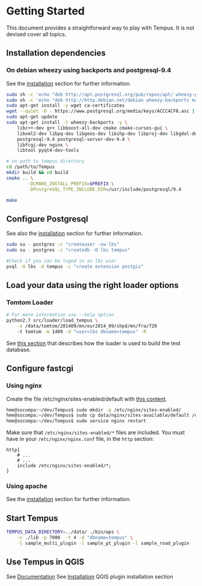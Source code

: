 Getting Started
===============

This document provides a straightforward way to play with Tempus. It is not devised cover all topics.

## Installation dependencies

### On debian wheezy using backports and postgresql-9.4

See the [installation](Installation.md) section for further information.

```bash
sudo sh -c 'echo "deb http://apt.postgresql.org/pub/repos/apt/ wheezy-pgdg main" > /etc/apt/sources.list.d/pgdg.list'
sudo sh -c 'echo "deb http://http.debian.net/debian wheezy-backports main" > /etc/apt/sources.list.d/backports.list'
sudo apt-get install -y wget ca-certificates
wget --quiet -O - https://www.postgresql.org/media/keys/ACCC4CF8.asc | sudo apt-key add -
sudo apt-get update
sudo apt-get install -t wheezy-backports -y \
    libc++-dev g++ libboost-all-dev cmake cmake-curses-gui \
    libxml2-dev libpq-dev libgeos-dev libshp-dev libproj-dev libgdal-dev \
    postgresql-9.4 postgresql-server-dev-9.4 \
    libfcgi-dev nginx \
    libtool pyqt4-dev-tools

# on path to tempus directory
cd /path/to/Tempus
mkdir build && cd build
cmake .. \
        -DCMAKE_INSTALL_PREFIX=$PREFIX \
        -DPostgreSQL_TYPE_INCLUDE_DIR=/usr/include/postgresql/9.4

make
```

## Configure Postgresql

See also the [installation](Installation.md) section for further information.

``` bash
sudo su - postgres -c "createuser -sw lbs"
sudo su - postgres -c "createdb -O lbs tempus"

#Check if you can be loged in as lbs user
psql -U lbs -d tempus -c "create extension postgis"
```


## Load your data using the right loader options

### Tomtom Loader

``` bash
# For more information use --help option
python2.7 src/loader/load_tempus \
    -s /data/tomtom/201409/mn/eur2014_09/shpd/mn/fra/f20
    -t tomtom -m 1409 -d "user=lbs dbname=tempus" -R
```

See [this section](README_loader.md) that describes how the loader is used to build the test database.

## Configure fastcgi

### Using nginx

Create the file /etc/nginx/sites-enabled/default with [this content](../data/nginx/sites-available/default).

``` bash
hme@socompa:~/dev/Tempus$ sudo mkdir -p /etc/nginx/sites-enabled/
hme@socompa:~/dev/Tempus$ sudo cp data/nginx/sites-available/default /etc/nginx/sites-enabled/default
hme@socompa:~/dev/Tempus$ sudo service nginx restart
```


Make sure that `/etc/nginx/sites-enabled/*` files are included.
You must have in your `/etc/nginx/nginx.conf` file, in the `http` section:

```
http{
    # ...
    # ...
    include /etc/nginx/sites-enabled/*;
}
```

### Using apache

See the [installation](Installation.md) section for further information.


## Start Tempus

``` bash
TEMPUS_DATA_DIRECTORY=../data/ ./bin/wps \
    -c ./lib -p 7000  -t 4 -d "dbname=tempus" \
    -l sample_multi_plugin -l sample_pt_plugin -l sample_road_plugin
```

## Use Tempus in QGIS

See [Documentation](Documentation.md)
See [Installation](Installation.md) QGIS plugin installation section